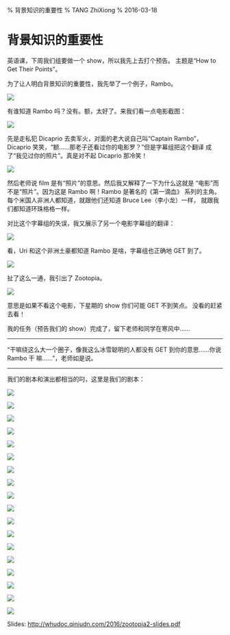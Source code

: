 % 背景知识的重要性
% TANG ZhiXiong
% 2016-03-18

背景知识的重要性
================

英语课，下周我们组要做一个 show，所以我先上去打个预告。
主题是“How to Get Their Points”。

为了让人明白背景知识的重要性，我先举了一个例子，Rambo。

![](http://whudoc.qiniudn.com/rambo/rambo-0.jpg)

有谁知道 Rambo 吗？没有。额，太好了。来我们看一点电影截图：

![](http://whudoc.qiniudn.com/rambo/rambo-1.jpg)

先是走私犯 Dicaprio 去卖军火，对面的老大说自己叫“Captain Rambo”，
Dicaprio 笑笑，“额……那老子还看过你的电影罗？”但是字幕组把这个翻译
成了“我见过你的照片”。真是对不起 Dicaprio 那冷笑！

![](http://whudoc.qiniudn.com/rambo/rambo-2.jpg)

然后老师说 film 是有“照片”的意思。然后我又解释了一下为什么这就是
“电影”而不是“照片”。因为这是 Rambo 啊！Rambo 是著名的《第一滴血》
系列的主角。每个米国人非洲人都知道，就跟他们还知道 Bruce Lee（李小龙）一样，
就跟我们都知道环珠格格一样。

对比这个字幕组的失误，我又展示了另一个电影字幕组的翻译：

![](http://whudoc.qiniudn.com/rambo/rambo-3.jpg)

看，Uri 和这个非洲土豪都知道 Rambo 是啥，字幕组也正确地 GET 到了。

![](http://whudoc.qiniudn.com/rambo/rambo-4.jpg)

扯了这么一通，我引出了 Zootopia。

![](http://whudoc.qiniudn.com/rambo/rambo-5.jpg)

意思是如果不看这个电影，下星期的 show 你们可能 GET 不到笑点。
没看的赶紧去看！

我的任务（预告我们的 show）完成了，留下老师和同学在寒风中……

---

“干嘛绕这么大一个圈子，像我这么冰雪聪明的人都没有 GET 到你的意思……你说 Rambo 干
嘛……”，老师如是说。

---

我们的剧本和演出都相当的叼，这里是我们的剧本：

![](http://whudoc.qiniudn.com/2016/zootopia2-notes-0.jpg)

![](http://whudoc.qiniudn.com/2016/zootopia2-notes-1.jpg)

![](http://whudoc.qiniudn.com/2016/zootopia2-notes-2.jpg)

![](http://whudoc.qiniudn.com/2016/zootopia2-notes-3.jpg)

![](http://whudoc.qiniudn.com/2016/zootopia2-notes-4.jpg)

![](http://whudoc.qiniudn.com/2016/zootopia2-notes-5.jpg)

![](http://whudoc.qiniudn.com/2016/zootopia2-notes-6.jpg)

![](http://whudoc.qiniudn.com/2016/zootopia2-notes-7.jpg)

![](http://whudoc.qiniudn.com/2016/zootopia2-notes-8.jpg)

![](http://whudoc.qiniudn.com/2016/zootopia2-notes-9.jpg)

![](http://whudoc.qiniudn.com/2016/zootopia2-notes-10.jpg)

![](http://whudoc.qiniudn.com/2016/zootopia2-notes-11.jpg)

![](http://whudoc.qiniudn.com/2016/zootopia2-notes-12.jpg)

![](http://whudoc.qiniudn.com/2016/zootopia2-notes-13.jpg)

![](http://whudoc.qiniudn.com/2016/zootopia2-notes-14.jpg)

![](http://whudoc.qiniudn.com/2016/zootopia2-notes-15.jpg)

![](http://whudoc.qiniudn.com/2016/zootopia2-notes-16.jpg)

![](http://whudoc.qiniudn.com/2016/zootopia2-notes-17.jpg)

Slides: <http://whudoc.qiniudn.com/2016/zootopia2-slides.pdf>
